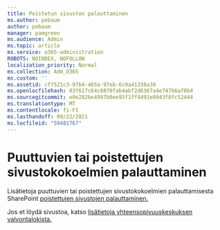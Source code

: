 ```yaml
---
title: Poistetun sivuston palauttaminen
ms.author: pebaum
author: pebaum
manager: pamgreen
ms.audience: Admin
ms.topic: article
ms.service: o365-administration
ROBOTS: NOINDEX, NOFOLLOW
localization_priority: Normal
ms.collection: Adm_O365
ms.custom: ''
ms.assetid: cf7521c3-97b4-465a-97eb-6c0a41338a30
ms.openlocfilehash: 83f617c64c8870fab4abf2d6367a4e74766af8b4
ms.sourcegitcommit: e9e282be4997b0ee95f1ff4491e0943f8fc52444
ms.translationtype: MT
ms.contentlocale: fi-FI
ms.lasthandoff: 09/22/2021
ms.locfileid: "59481767"
---
```

# <a name="recover-missing-or-deleted-site-collections"></a>Puuttuvien tai poistettujen sivustokokoelmien palauttaminen

Lisätietoja puuttuvien tai poistettujen sivustokokoelmien palauttamisesta SharePoint [poistettujen sivustojen palauttaminen.](https://docs.microsoft.com/sharepoint/restore-deleted-site-collection) 

Jos et löydä sivustoa, katso [lisätietoja yhteensopivuuskeskuksen valvontalokista.](https://docs.microsoft.com/microsoft-365/compliance/search-the-audit-log-in-security-and-compliance)


